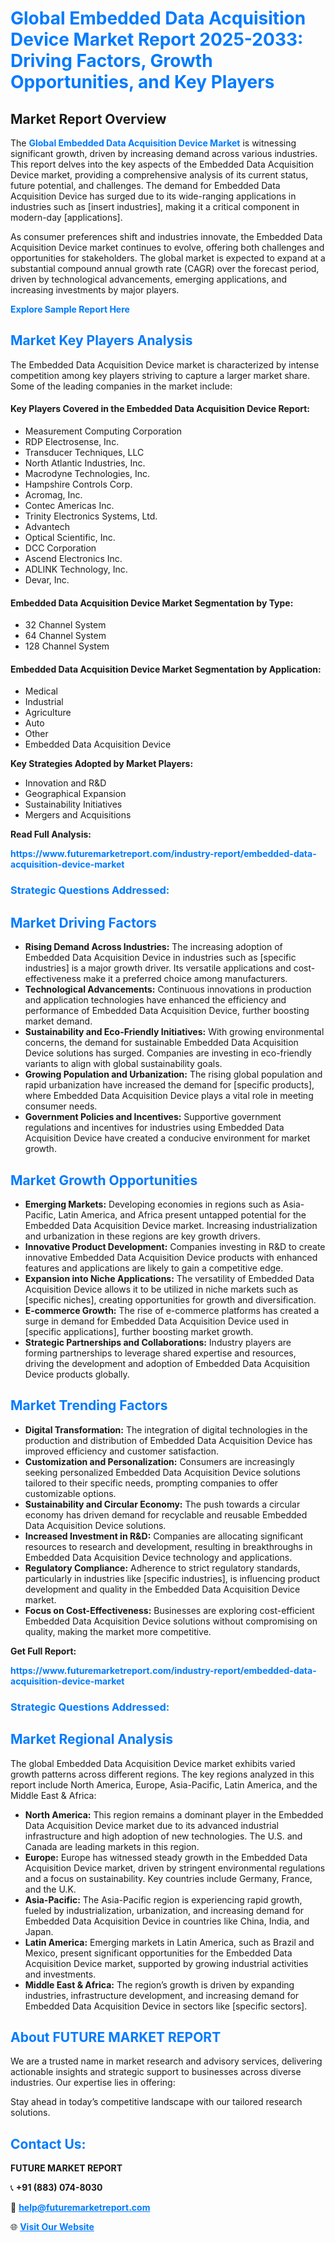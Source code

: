 <h1 style="color: #007BFF;">Global Embedded Data Acquisition Device Market Report 2025-2033: Driving Factors, Growth Opportunities, and Key Players</h1>

<section id="overview">
<h2>Market Report Overview</h2>
<p>The <a href="https://www.futuremarketreport.com/industry-report/embedded-data-acquisition-device-market" style="color: #007BFF; text-decoration: none;"><strong>Global Embedded Data Acquisition Device Market</strong></a> is witnessing significant growth, driven by increasing demand across various industries. This report delves into the key aspects of the Embedded Data Acquisition Device market, providing a comprehensive analysis of its current status, future potential, and challenges. The demand for Embedded Data Acquisition Device has surged due to its wide-ranging applications in industries such as [insert industries], making it a critical component in modern-day [applications].</p>
<p>As consumer preferences shift and industries innovate, the Embedded Data Acquisition Device market continues to evolve, offering both challenges and opportunities for stakeholders. The global market is expected to expand at a substantial compound annual growth rate (CAGR) over the forecast period, driven by technological advancements, emerging applications, and increasing investments by major players.</p>
</section>

<section id="overview">
<p><a href="https://www.futuremarketreport.com/request-sample/reportId=127908" style="color: #007BFF; text-decoration: none;"><strong>Explore Sample Report Here</strong></a></p>
</section>

<section id="key-players">
<h2 style="color: #007BFF;">Market Key Players Analysis</h2>
<p>The Embedded Data Acquisition Device market is characterized by intense competition among key players striving to capture a larger market share. Some of the leading companies in the market include:</p>
<h4>Key Players Covered in the Embedded Data Acquisition Device Report:</h4>
<ul><li>Measurement Computing Corporation</li><li>RDP Electrosense, Inc.</li><li>Transducer Techniques, LLC</li><li>North Atlantic Industries, Inc.</li><li>Macrodyne Technologies, Inc.</li><li>Hampshire Controls Corp.</li><li>Acromag, Inc.</li><li>Contec Americas Inc.</li><li>Trinity Electronics Systems, Ltd.</li><li>Advantech</li><li>Optical Scientific, Inc.</li><li>DCC Corporation</li><li>Ascend Electronics Inc.</li><li>ADLINK Technology, Inc.</li><li>Devar, Inc.</li></ul>
<h4>Embedded Data Acquisition Device Market Segmentation by Type:</h4>
<ul><li>32 Channel System</li><li>64 Channel System</li><li>128 Channel System</li></ul>

<h4>Embedded Data Acquisition Device Market Segmentation by Application:</h4>
<ul><li>Medical</li><li>Industrial</li><li>Agriculture</li><li>Auto</li><li>Other</li><li>Embedded Data Acquisition Device</li></ul>
<p><strong>Key Strategies Adopted by Market Players:</strong></p>
<ul>
<li>Innovation and R&D</li>
<li>Geographical Expansion</li>
<li>Sustainability Initiatives</li>
<li>Mergers and Acquisitions</li>
</ul>
</section>

<section>
<p><strong>Read Full Analysis: </strong></p><a href="https://www.futuremarketreport.com/industry-report/embedded-data-acquisition-device-market" style="color: #007BFF; text-decoration: none;"><strong>https://www.futuremarketreport.com/industry-report/embedded-data-acquisition-device-market</strong></a>
<h3 style="color: #007BFF;">Strategic Questions Addressed:</h3>
</section>

<section id="driving-factors">
<h2 style="color: #007BFF;">Market Driving Factors</h2>
<ul>
<li><strong>Rising Demand Across Industries:</strong> The increasing adoption of Embedded Data Acquisition Device in industries such as [specific industries] is a major growth driver. Its versatile applications and cost-effectiveness make it a preferred choice among manufacturers.</li>
<li><strong>Technological Advancements:</strong> Continuous innovations in production and application technologies have enhanced the efficiency and performance of Embedded Data Acquisition Device, further boosting market demand.</li>
<li><strong>Sustainability and Eco-Friendly Initiatives:</strong> With growing environmental concerns, the demand for sustainable Embedded Data Acquisition Device solutions has surged. Companies are investing in eco-friendly variants to align with global sustainability goals.</li>
<li><strong>Growing Population and Urbanization:</strong> The rising global population and rapid urbanization have increased the demand for [specific products], where Embedded Data Acquisition Device plays a vital role in meeting consumer needs.</li>
<li><strong>Government Policies and Incentives:</strong> Supportive government regulations and incentives for industries using Embedded Data Acquisition Device have created a conducive environment for market growth.</li>
</ul>
</section>

<section id="growth-opportunities">
<h2 style="color: #007BFF;">Market Growth Opportunities</h2>
<ul>
<li><strong>Emerging Markets:</strong> Developing economies in regions such as Asia-Pacific, Latin America, and Africa present untapped potential for the Embedded Data Acquisition Device market. Increasing industrialization and urbanization in these regions are key growth drivers.</li>
<li><strong>Innovative Product Development:</strong> Companies investing in R&D to create innovative Embedded Data Acquisition Device products with enhanced features and applications are likely to gain a competitive edge.</li>
<li><strong>Expansion into Niche Applications:</strong> The versatility of Embedded Data Acquisition Device allows it to be utilized in niche markets such as [specific niches], creating opportunities for growth and diversification.</li>
<li><strong>E-commerce Growth:</strong> The rise of e-commerce platforms has created a surge in demand for Embedded Data Acquisition Device used in [specific applications], further boosting market growth.</li>
<li><strong>Strategic Partnerships and Collaborations:</strong> Industry players are forming partnerships to leverage shared expertise and resources, driving the development and adoption of Embedded Data Acquisition Device products globally.</li>
</ul>
</section>

<section id="trending-factors">
<h2 style="color: #007BFF;">Market Trending Factors</h2>
<ul>
<li><strong>Digital Transformation:</strong> The integration of digital technologies in the production and distribution of Embedded Data Acquisition Device has improved efficiency and customer satisfaction.</li>
<li><strong>Customization and Personalization:</strong> Consumers are increasingly seeking personalized Embedded Data Acquisition Device solutions tailored to their specific needs, prompting companies to offer customizable options.</li>
<li><strong>Sustainability and Circular Economy:</strong> The push towards a circular economy has driven demand for recyclable and reusable Embedded Data Acquisition Device solutions.</li>
<li><strong>Increased Investment in R&D:</strong> Companies are allocating significant resources to research and development, resulting in breakthroughs in Embedded Data Acquisition Device technology and applications.</li>
<li><strong>Regulatory Compliance:</strong> Adherence to strict regulatory standards, particularly in industries like [specific industries], is influencing product development and quality in the Embedded Data Acquisition Device market.</li>
<li><strong>Focus on Cost-Effectiveness:</strong> Businesses are exploring cost-efficient Embedded Data Acquisition Device solutions without compromising on quality, making the market more competitive.</li>
</ul>
</section>

<section>
<p><strong>Get Full Report: </strong></p><a href="https://www.futuremarketreport.com/industry-report/embedded-data-acquisition-device-market" style="color: #007BFF; text-decoration: none;"><strong>https://www.futuremarketreport.com/industry-report/embedded-data-acquisition-device-market</strong></a>
<h3 style="color: #007BFF;">Strategic Questions Addressed:</h3>
</section>


<section id="regional-analysis">
<h2 style="color: #007BFF;">Market Regional Analysis</h2>
<p>The global Embedded Data Acquisition Device market exhibits varied growth patterns across different regions. The key regions analyzed in this report include North America, Europe, Asia-Pacific, Latin America, and the Middle East & Africa:</p>
<ul>
<li><strong>North America:</strong> This region remains a dominant player in the Embedded Data Acquisition Device market due to its advanced industrial infrastructure and high adoption of new technologies. The U.S. and Canada are leading markets in this region.</li>
<li><strong>Europe:</strong> Europe has witnessed steady growth in the Embedded Data Acquisition Device market, driven by stringent environmental regulations and a focus on sustainability. Key countries include Germany, France, and the U.K.</li>
<li><strong>Asia-Pacific:</strong> The Asia-Pacific region is experiencing rapid growth, fueled by industrialization, urbanization, and increasing demand for Embedded Data Acquisition Device in countries like China, India, and Japan.</li>
<li><strong>Latin America:</strong> Emerging markets in Latin America, such as Brazil and Mexico, present significant opportunities for the Embedded Data Acquisition Device market, supported by growing industrial activities and investments.</li>
<li><strong>Middle East & Africa:</strong> The region’s growth is driven by expanding industries, infrastructure development, and increasing demand for Embedded Data Acquisition Device in sectors like [specific sectors].</li>
</ul>
</section>

<footer>
<h2 style="color: #007BFF;">About FUTURE MARKET REPORT</h2>
<p>We are a trusted name in market research and advisory services, delivering actionable insights and strategic support to businesses across diverse industries. Our expertise lies in offering:</p>

<p>Stay ahead in today’s competitive landscape with our tailored research solutions.</p>

<h2 style="color: #007BFF;">Contact Us:</h2>
<p><strong>FUTURE MARKET REPORT</strong></p>
<p>📞 <strong>+91 (883) 074-8030</strong></p>
<p>📧 <strong><a href="mailto:help@futuremarketreport.com" style="color: #007BFF;">help@futuremarketreport.com</a></strong></p>
<p>🌐 <strong><a href="https://www.futuremarketreport.com/" style="color: #007BFF;">Visit Our Website</a></strong></p>
</footer>